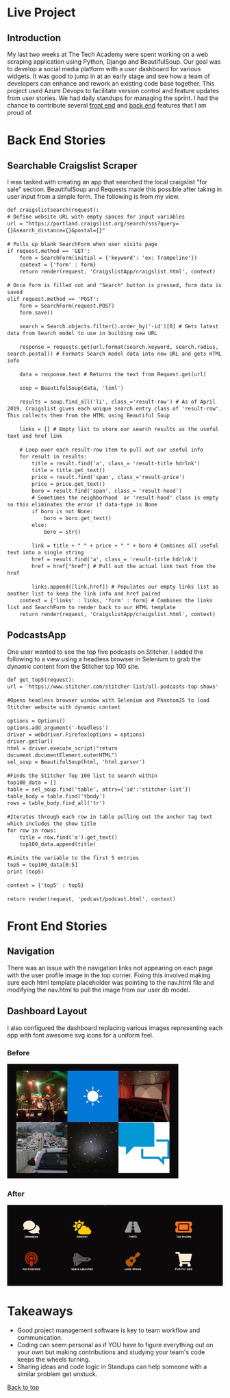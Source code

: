 # Live Project

## Introduction

My last two weeks at The Tech Academy were spent working on a web scraping application using Python, Django and BeautifulSoup. Our goal was to develop a social media platform with a user dashboard for various widgets. It was good to jump in at an early stage and see how a team of developers can enhance and rework an existing code base together.  This project used Azure Devops to facilitate version control and feature updates from user stories. We had daily standups for managing the sprint. I had the chance to contribute several [front end](#front-end-stories) and [back end](#back-end-stories) features that I am proud of. 

# Back End Stories

## Searchable Craigslist Scraper

I was tasked with creating an app that searched the local craigslist "for sale" section. BeautifulSoup and Requests made this possible after taking in user input from a simple form. The following is from my view.
    
    def craigslistsearch(request):
    # Define website URL with empty spaces for input variables
    url = "https://portland.craigslist.org/search/sss?query={}&search_distance={}&postal={}"

    # Pulls up blank SearchForm when user visits page
    if request.method == 'GET':
        form = SearchForm(initial = {'keyword': 'ex: Trampoline'})
        context = {'form' : form}
        return render(request, 'CraigslistApp/craigslist.html', context)

    # Once form is filled out and "Search" button is pressed, form data is saved
    elif request.method == 'POST':
        form = SearchForm(request.POST)
        form.save()
    
        search = Search.objects.filter().order_by('-id')[0] # Gets latest data from Search model to use in building new URL

        response = requests.get(url.format(search.keyword, search.radius, search.postal)) # Formats Search model data into new URL and gets HTML info

        data = response.text # Returns the text from Request.get(url)

        soup = BeautifulSoup(data, 'lxml')

        results = soup.find_all('li', class_='result-row') # As of April 2019, Craigslist gives each unique search entry class of 'result-row'. This collects them from the HTML using Beautiful Soup

        links = [] # Empty list to store our search results as the useful text and href link

        # Loop over each result-row item to pull out our useful info 
        for result in results:
            title = result.find('a', class_= 'result-title hdrlnk')
            title = title.get_text()
            price = result.find('span', class_='result-price')
            price = price.get_text()
            boro = result.find('span', class_= 'result-hood')
            # Sometimes the neighborhood  or 'result-hood' class is empty so this eliminates the error if data-type is None
            if boro is not None:
                boro = boro.get_text()
            else:
                boro = str()

            link = title + " " + price + " " + boro # Combines all useful text into a single string
            href = result.find('a', class_= 'result-title hdrlnk')
            href = href["href"] # Pull out the actual link text from the href

            links.append([link,href]) # Populates our empty links list as another list to keep the link info and href paired
        context = {'links' : links, 'form' : form} # Combines the links list and SearchForm to render back to our HTML template 
        return render(request, 'CraigslistApp/craigslist.html', context)

## PodcastsApp

One user wanted to see the top five podcasts on Stitcher. I added the following to a view using a headless browser in Selenium to grab the dynamic content from the Stitcher top 100 site.  

    def get_top5(request):
    url = 'https://www.stitcher.com/stitcher-list/all-podcasts-top-shows'

    #Opens headless browser window with Selenium and PhantomJS to load Stitcher website with dynamic content

    options = Options()
    options.add_argument('-headless')
    driver = webdriver.Firefox(options = options)
    driver.get(url)
    html = driver.execute_script("return document.documentElement.outerHTML")
    sel_soup = BeautifulSoup(html, 'html.parser')

    #Finds the Stitcher Top 100 list to search within
    top100_data = []
    table = sel_soup.find('table', attrs={'id':'stitcher-list'})
    table_body = table.find('tbody')
    rows = table_body.find_all('tr')

    #Iterates through each row in table pulling out the anchor tag text which includes the show title
    for row in rows:
        title = row.find('a').get_text() 
        top100_data.append(title)

    #Limits the variable to the first 5 entries
    top5 = top100_data[0:5]
    print (top5)

    context = {'top5' : top5}

    return render(request, 'podcast/podcast.html', context)

# Front End Stories

## Navigation

There was an issue with the navigation links not appearing on each page with the user profile image in the top corner. Fixing this involved making sure each html template placeholder was pointing to the nav.html file and modifying the nav.html to pull the image from our user db model. 

## Dashboard Layout

I also configured the dashboard replacing various images representing each app with font awesome svg icons for a uniform feel.
### Before
![screen shot](/images/layout_before.jpg)

### After
![screen shot](/images/layout_after.jpg)



# Takeaways

* Good project management software is key to team workflow and communication. 
* Coding can seem personal as if YOU have to figure everything out on your own but making contributions and studying your team's code keeps the wheels turning.
* Sharing ideas and code logic in Standups can help someone with a similar problem get unstuck.


[Back to top](#live-project)
